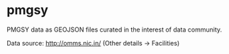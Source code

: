 # pmgsy
PMGSY data as GEOJSON files curated in the interest of data community.

Data source: http://omms.nic.in/ (Other details -> Facilities)
